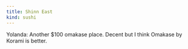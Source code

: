 ```yaml
---
title: Shinn East
kind: sushi
---
```

Yolanda: Another $100 omakase place. Decent but I think Omakase by Korami is better. 